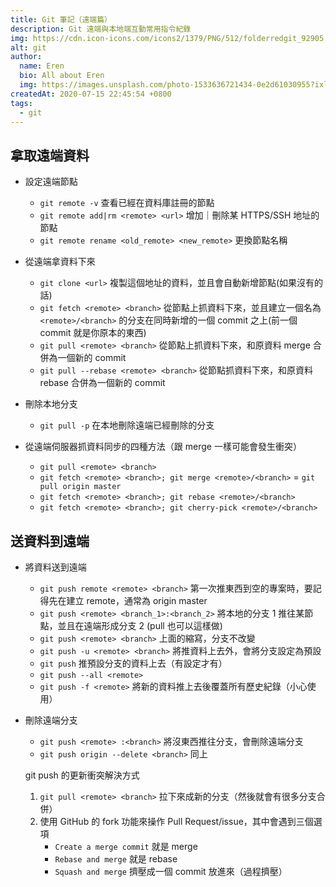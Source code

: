 ```yaml
---
title: Git 筆記（遠端篇）
description: Git 遠端與本地端互動常用指令紀錄
img: https://cdn.icon-icons.com/icons2/1379/PNG/512/folderredgit_92905.png
alt: git
author:
  name: Eren
  bio: All about Eren
  img: https://images.unsplash.com/photo-1533636721434-0e2d61030955?ixlib=rb-1.2.1&ixid=eyJhcHBfaWQiOjEyMDd9&auto=format&fit=crop&w=2550&q=80
createdAt: 2020-07-15 22:45:54 +0800
tags:
  - git
---
```


## 拿取遠端資料

- 設定遠端節點

  - `git remote -v` 查看已經在資料庫註冊的節點
  - `git remote add|rm <remote> <url>` 增加｜刪除某 HTTPS/SSH 地址的節點
  - `git remote rename <old_remote> <new_remote>` 更換節點名稱

- 從遠端拿資料下來

  - `git clone <url>` 複製這個地址的資料，並且會自動新增節點(如果沒有的話)
  - `git fetch <remote> <branch>` 從節點上抓資料下來，並且建立一個名為`<remote>/<branch>` 的分支在同時新增的一個 commit 之上(前一個 commit 就是你原本的東西)
  - `git pull <remote> <branch>` 從節點上抓資料下來，和原資料 merge 合併為一個新的 commit
  - `git pull --rebase <remote> <branch>` 從節點抓資料下來，和原資料 rebase 合併為一個新的 commit

- 刪除本地分支

  - `git pull -p` 在本地刪除遠端已經刪除的分支

- 從遠端伺服器抓資料同步的四種方法（跟 merge 一樣可能會發生衝突）
  - `git pull <remote> <branch>`
  - `git fetch <remote> <branch>; git merge <remote>/<branch>` = `git pull origin master`
  - `git fetch <remote> <branch>; git rebase <remote>/<branch>`
  - `git fetch <remote> <branch>; git cherry-pick <remote>/<branch>`

## 送資料到遠端

- 將資料送到遠端

  - `git push remote <remote> <branch>` 第一次推東西到空的專案時，要記得先在建立 remote，通常為 origin master
  - `git push <remote> <branch_1>:<branch_2>` 將本地的分支 1 推往某節點，並且在遠端形成分支 2 (pull 也可以這樣做)
  - `git push <remote> <branch>` 上面的縮寫，分支不改變
  - `git push -u <remote> <branch>` 將推資料上去外，會將分支設定為預設
  - `git push` 推預設分支的資料上去（有設定才有）
  - `git push --all <remote>`
  - `git push -f <remote>` 將新的資料推上去後覆蓋所有歷史紀錄（小心使用）

- 刪除遠端分支

  - `git push <remote> :<branch>` 將沒東西推往分支，會刪除遠端分支
  - `git push origin --delete <branch>` 同上

  git push 的更新衝突解決方式

  1. `git pull <remote> <branch>` 拉下來成新的分支（然後就會有很多分支合併）
  2. 使用 GitHub 的 fork 功能來操作 Pull Request/issue，其中會遇到三個選項
     - `Create a merge commit` 就是 merge
     - `Rebase and merge` 就是 rebase
     - `Squash and merge` 擠壓成一個 commit 放進來（過程擠壓）
